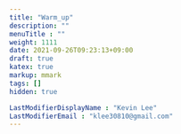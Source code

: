 ```yaml
---
title: "Warm_up"
description: ""
menuTitle : ""
weight: 1111
date: 2021-09-26T09:23:13+09:00
draft: true
katex: true
markup: mmark
tags: []
hidden: true

LastModifierDisplayName : "Kevin Lee"
LastModifierEmail : "klee30810@gmail.com"
---
```


